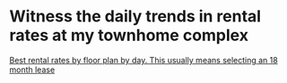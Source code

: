 # Witness the daily trends in rental rates at my townhome complex

[Best rental rates by floor plan by day. This usually means selecting an 18 month lease](quick_scans.html)


